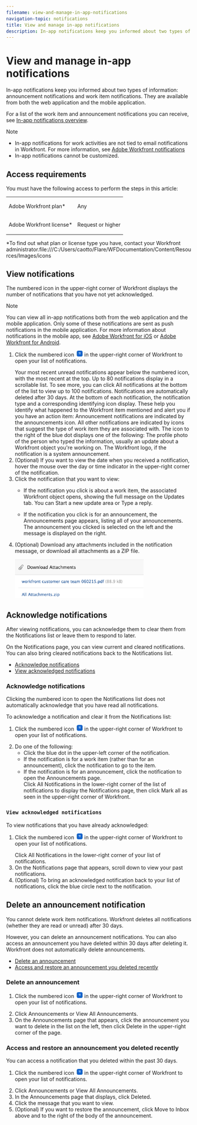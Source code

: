 ```yaml
---
filename: view-and-manage-in-app-notifications
navigation-topic: notifications
title: View and manage in-app notifications
description: In-app notifications keep you informed about two types of information: announcement notifications and work item notifications. They are available from both the web application and the mobile application.
---
```


# View and manage in-app notifications

In-app notifications keep you informed about two types of information: announcement notifications and work item notifications. They are available from both the web application and the mobile application.

For a list of the work item and announcement notifications you can receive, see [In-app notifications overview](../../workfront-basics/using-notifications/in-app-notifications-overview.md).

>[!NOTE]
>
>* In-app notifications for work activities are not tied to email notifications in Workfront. For more information, see [Adobe Workfront notifications](../../workfront-basics/using-notifications/wf-notifications.md)
>* In-app notifications cannot be customized.
>

## Access requirements

You must have the following access to perform the steps in this article:

<table cellspacing="0"> 
 <col> 
 </col> 
 <col> 
 </col> 
 <tbody> 
  <tr> 
   <td role="rowheader">Adobe Workfront plan*</td> 
   <td> <p>Any</p> </td> 
  </tr> 
  <tr> 
   <td role="rowheader">Adobe Workfront license*</td> 
   <td> <p>Request or higher</p> </td> 
  </tr> 
 </tbody> 
</table>

&#42;To find out what plan or license type you have, contact your Workfront administrator.file:///C:/Users/caotto/Flare/WFDocumentation/Content/Resources/Images/icons

## View notifications

The numbered icon in the upper-right corner of Workfront displays the number of notifications that you have not yet acknowledged.

>[!NOTE]
>
>You can view all in-app notifications both from the web application and the mobile&nbsp;application. Only some of these notifications are sent as push notifications in the mobile application. For more information about notifications in the mobile app, see [Adobe Workfront for iOS](../../workfront-basics/mobile-apps/using-the-workfront-mobile-app/workfront-for-ios.md) or [Adobe Workfront for Android](../../workfront-basics/mobile-apps/using-the-workfront-mobile-app/workfront-for-android.md).

<ol> 
 <li value="1"> <p>Click the numbered icon <img src="assets/notifications-icon-jewel.jpg"> in the upper-right corner of Workfront to open your list of notifications.</p> Your most recent unread notifications appear below the numbered icon, with the most recent at the top.  Up to 80 notifications display in a scrollable list. To see more, you can click All notifications at the bottom of the list to view up to 100 notifications. Notifications are automatically deleted after 30 days. At the bottom of each notification, the notification type and a corresponding identifying icon display. These help you identify what happened to the Workfront item mentioned and alert you if you have an action item: Announcement notifications are indicated by the announcements icon. All other notifications are indicated by icons that suggest the type of work item they are associated with. The icon to the right of the blue dot displays one of the following: The profile photo of the person who typed the information, usually an update about a Workfront object you're working on. The Workfront logo, if the notification is a system announcement. </li> 
 <li value="2"> (Optional) If you want to view the date when you received a notification, hover the mouse over the day or time indicator in the upper-right corner of the notification.  </li> 
 <li value="3"> Click the notification that you want to view: 
  <ul>
   <li><p>If the notification you click is about a work item, the associated Workfront object opens, showing the full message on the <span class="bold">Updates</span> tab.&nbsp;You can <span class="bold">Start a new update area</span> or Type a reply.</p></li>
   <li><p>If the notification you click is for an announcement, the <span class="bold">Announcements</span> page appears, listing all of your announcements. The announcement you clicked is selected on the left and the message is displayed on the right.</p></li>
  </ul></li> 
 <li value="4"> <p>(Optional) Download any attachments included in the notification message, or download all attachments as a ZIP file.</p> <p> <img src="assets/download-attachments-350x106.png" style="width: 350;height: 106;"> </p> </li> 
</ol>

## Acknowledge notifications

After viewing notifications, you can acknowledge them to clear them from the Notifications list or leave them to respond to later.

On the Notifications page, you can&nbsp;view current and cleared notifications. You can also bring cleared notifications back to the Notifications list.

* [Acknowledge notifications](#acknowle) 
* [View acknowledged notifications](#view2)

### Acknowledge notifications

Clicking the numbered icon to open the Notifications list does not automatically acknowledge that you have read all notifications.

To acknowledge a notification&nbsp;and clear it&nbsp;from the Notifications list:

<ol> 
 <li value="1"> <p>Click the numbered icon <img src="assets/notifications-icon-jewel.jpg"> in the upper-right corner of Workfront to open your list of notifications.</p> </li> 
 <li value="2">Do one of the following:
  <ul>
   <li>Click the blue dot in the upper-left corner of the notification.</li>
   <li>If the notification is for a work item (rather than for an announcement), click the notification to go to the item.</li>
   <li>If the notification is for an announcement, click the notification to open the <span class="bold">Announcements</span> page.</li>Click All Notifications in the lower-right corner of the list of notifications to display the Notifications page, then click Mark all as seen in the upper-right corner of Workfront.
  </ul></li> 
</ol>

### `View acknowledged notifications`

To view notifications that you have already acknowledged:

<ol> 
 <li value="1"> <p>Click the numbered icon <img src="assets/notifications-icon-jewel.jpg"> in the upper-right corner of Workfront to open your list of notifications.</p> </li> Click All Notifications in the lower-right corner of your list of notifications. 
 <li value="3">On the <span class="bold">Notifications</span> page that appears, scroll down to view your past notifications.</li> 
 <li value="4">(Optional) To bring an acknowledged notification back to your list of notifications, click the blue circle next to the notification.</li> 
</ol>

## Delete an announcement notification

You cannot delete work item notifications. Workfront deletes all notifications (whether they are read or unread) after 30 days.

However, you can delete an announcement notifications. You can also access an announcement you have deleted within 30 days after deleting it. Workfront does not automatically delete announcements.

* [Delete an announcement](#delete) 
* [Access and restore an announcement you deleted recently](#access)

### Delete an announcement

<ol data-mc-continue="false"> 
 <li value="1"> <p>Click the numbered icon <img src="assets/notifications-icon-jewel.jpg"> in the upper-right corner of Workfront to open your list of notifications.</p> </li> 
 <li value="2">Click <span class="bold">Announcements</span>&nbsp;or <span class="bold">View All Announcements</span>.</li> 
 <li value="3">On the <span class="bold">Announcements</span> page that appears, click the announcement you want to delete in the list on the left, then click <span class="bold">Delete</span> in the upper-right corner of the page. </li> 
</ol>

### Access and restore an announcement you deleted recently

You can access a notification that you deleted within the past 30 days.

<ol data-mc-continue="false"> 
 <li value="1"> <p>Click the numbered icon <img src="assets/notifications-icon-jewel.jpg"> in the upper-right corner of Workfront to open your list of notifications.</p> </li> 
 <li value="2">Click <span class="bold">Announcements</span>&nbsp;or <span class="bold">View All Announcements</span>.</li> 
 <li value="3">In the <span class="bold">Announcements</span> page that displays, click <span class="bold">Deleted</span>.</li> 
 <li value="4">Click the message that you want to view.</li> 
 <li value="5">(Optional) If you want to restore the announcement, click <span class="bold">Move to Inbox</span> above and to the right of the body of the announcement.</li> 
</ol>

